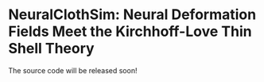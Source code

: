 # NeuralClothSim: Neural Deformation Fields Meet the Kirchhoff-Love Thin Shell Theory
The source code will be released soon!
